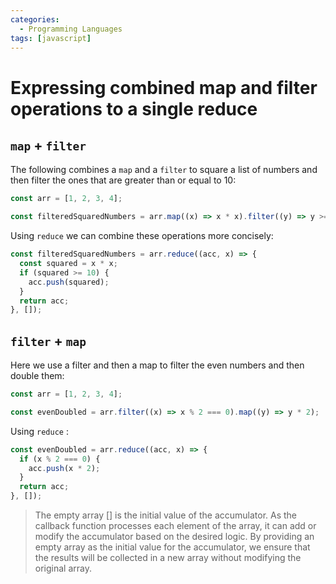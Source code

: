 ```yaml
---
categories:
  - Programming Languages
tags: [javascript]
---
```


# Expressing combined map and filter operations to a single reduce

## `map` + `filter`

The following combines a `map` and a `filter` to square a list of numbers and then filter the ones that are greater than or equal to 10:

```js
const arr = [1, 2, 3, 4];

const filteredSquaredNumbers = arr.map((x) => x * x).filter((y) => y >= 10);
```

Using `reduce` we can combine these operations more concisely:

```js
const filteredSquaredNumbers = arr.reduce((acc, x) => {
  const squared = x * x;
  if (squared >= 10) {
    acc.push(squared);
  }
  return acc;
}, []);
```

## `filter` + `map`

Here we use a filter and then a map to filter the even numbers and then double them:

```js
const arr = [1, 2, 3, 4];

const evenDoubled = arr.filter((x) => x % 2 === 0).map((y) => y * 2);
```

Using `reduce` :

```js
const evenDoubled = arr.reduce((acc, x) => {
  if (x % 2 === 0) {
    acc.push(x * 2);
  }
  return acc;
}, []);
```

> The empty array [] is the initial value of the accumulator. As the callback function processes each element of the array, it can add or modify the accumulator based on the desired logic. By providing an empty array as the initial value for the accumulator, we ensure that the results will be collected in a new array without modifying the original array.

